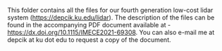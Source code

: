 
This folder contains all the files for our fourth generation low-cost lidar system (https://depcik.ku.edu/lidar). The description of the files can be found in the accompanying PDF document available at - https://dx.doi.org/10.1115/IMECE2021-69308. You can also e-mail me at depcik at ku dot edu to request a copy of the document.
